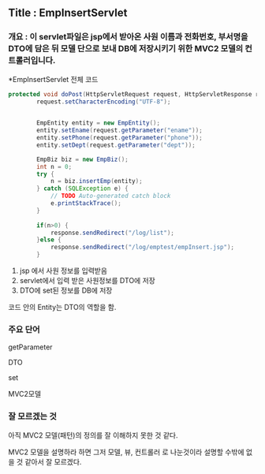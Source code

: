 ## Title : EmpInsertServlet

### 개요 : 이 servlet파일은 jsp에서 받아온 사원 이름과 전화번호, 부서명을 DTO에 담은 뒤 모델 단으로 보내 DB에 저장시키기 위한 MVC2 모델의 컨트롤러입니다.



*EmpInsertServlet 전체 코드



~~~ java
protected void doPost(HttpServletRequest request, HttpServletResponse response) throws ServletException, IOException {
		request.setCharacterEncoding("UTF-8");

		
		EmpEntity entity = new EmpEntity();
		entity.setEname(request.getParameter("ename"));
		entity.setPhone(request.getParameter("phone"));
		entity.setDept(request.getParameter("dept"));

		EmpBiz biz = new EmpBiz();
		int n = 0;
		try {
			n = biz.insertEmp(entity);
		} catch (SQLException e) {
			// TODO Auto-generated catch block
			e.printStackTrace();
		}
		
		if(n>0) {
			response.sendRedirect("/log/list");
		}else {
			response.sendRedirect("/log/emptest/empInsert.jsp");
		}
~~~

1. jsp 에서 사원 정보를 입력받음
2. servlet에서 입력 받은 사원정보를 DTO에 저장
3. DTO에 set된 정보를 DB에 저장



코드 안의 Entity는 DTO의 역할을 함.



### 주요 단어

getParameter

DTO

set

MVC2모델



### 잘 모르겠는 것

아직 MVC2 모델(패턴)의 정의를 잘 이해하지 못한 것 같다.

MVC2 모델을 설명하라 하면 그저 모델, 뷰, 컨트롤러 로 나눈것이라 설명할 수밖에 없을 것 같아서 잘 모르겠다.